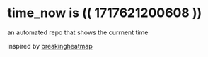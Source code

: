 # time_now is (( 1717621200608 ))

an automated repo that shows the currnent time

inspired by [breakingheatmap](https://github.com/breakingheatmap/breakingheatmap)